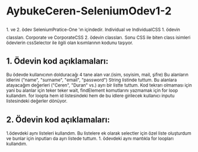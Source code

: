 # AybukeCeren-SeleniumOdev1-2
<sub> 1. ve 2. ödev SeleniumPratice-One 'ın içindedir.</sub>
<sub> Individual ve IndividualCSS 1. ödevin classları. Corporate ve CorporateCSS 2. ödevin classları.</sub>
<sub> Sonu CSS ile biten class isimleri ödevlerin cssSelector ile ilgili olan kısımlarının kodunu taşıyor.</sub>

## 1. Ödevin kod açıklamaları:
<sup> Bu ödevde kullanıcının dolduracağı 4 tane alan var.(isim, soyisim, mail, şifre) </sup>
<sup> Bu alanların idlerini ("name", "surname", "email", "password") String listinde tuttum. </sup>
<sup> Bu alanlara atayacağım değerleri ("Ceren", "Duran" vs.) ayrı bir listte tuttum. </sup>
<sup> Kod tekrarı olmaması için yani bu alanlar için teker teker wait, findElement komutlarını yazmamak için for loop kullandım. </sup>
<sup> for loopta hem id listesindeki hem de bu idlere girilecek kullanıcı inputu listesindeki değerler dönüyor. </sup>

## 2. Ödevin kod açıklamaları:
<sup> 1.ödevdeki aynı listeleri kullandım. </sup>
<sup> Bu listelere ek olarak selectler için özel liste oluşturdum ve bunlar için inputları da ayrı listede tuttum. 1. ödevdeki aynı mantıkla for loopları kullandım.</sup>
